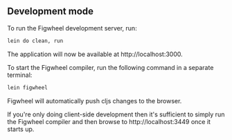 ## Development mode

To run the Figwheel development server, run:

```sh
lein do clean, run
```

The application will now be available at http://localhost:3000.

To start the Figwheel compiler, run the following command in a separate terminal:

```sh
lein figwheel
```

Figwheel will automatically push cljs changes to the browser.

If you're only doing client-side development then it's sufficient to simply run the Figwheel compiler and then browse to http://localhost:3449 once it starts up.
